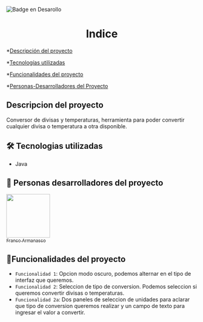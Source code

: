 ![Badge en Desarollo](https://img.shields.io/badge/STATUS-EN%20DESAROLLO-green) 

<h1 align="center">Indice</h1>

*[Descripción del proyecto](#descripción-del-proyecto)

*[Tecnologías utilizadas](#tecnologías-utilizadas)

*[Funcionalidades del proyecto](#acceso-proyecto)

*[Personas-Desarrolladores del Proyecto](#personas-desarrolladores)

## Descripcion del proyecto

Conversor de divisas y temperaturas, herramienta para poder convertir cualquier divisa o temperatura a otra disponible.

## 🛠️ Tecnologias utilizadas 

* Java

## 👥 Personas desarrolladores del proyecto

[<img src="https://avatars.githubusercontent.com/u/128731027?s=400&u=f003cff27ea0b8711cd09307bdeb9bbc3e850025&v=4" width=115><br><sub>Franco Armanasco</sub>](https://github.com/FrancoArmanasco2000)

## :hammer:Funcionalidades del proyecto

- `Funcionalidad 1`: Opcion modo oscuro, podemos alternar en el tipo de interfaz que queremos.
- `Funcionalidad 2`: Seleccion de tipo de conversion. Podemos seleccion si queremos convertir divisas o temperaturas.
- `Funcionalidad 2a`: Dos paneles de seleccion de unidades para aclarar que tipo de conversion queremos realizar y un campo de texto para ingresar el valor a convertir. 

